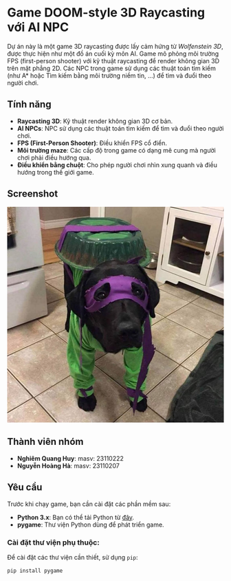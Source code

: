 # Game DOOM-style 3D Raycasting với AI NPC

Dự án này là một game 3D raycasting được lấy cảm hứng từ *Wolfenstein 3D*, được thực hiện như một đồ án cuối kỳ môn AI. Game mô phỏng môi trường FPS (first-person shooter) với kỹ thuật raycasting để render không gian 3D trên mặt phẳng 2D. Các NPC trong game sử dụng các thuật toán tìm kiếm (như A* hoặc Tìm kiếm bằng môi trường niềm tin, ...) để tìm và đuổi theo người chơi.

## Tính năng
- **Raycasting 3D**: Kỹ thuật render không gian 3D cơ bản.
- **AI NPCs**: NPC sử dụng các thuật toán tìm kiếm để tìm và đuổi theo người chơi.
- **FPS (First-Person Shooter)**: Điều khiển FPS cổ điển.
- **Môi trường maze**: Các cấp độ trong game có dạng mê cung mà người chơi phải điều hướng qua.
- **Điều khiển bằng chuột**: Cho phép người chơi nhìn xung quanh và điều hướng trong thế giới game.

## Screenshot
![Game Screenshot](sreenshots.png)

## Thành viên nhóm
- **Nghiêm Quang Huy**: masv: 23110222
- **Nguyễn Hoàng Hà**: masv: 23110207

## Yêu cầu
Trước khi chạy game, bạn cần cài đặt các phần mềm sau:

- **Python 3.x**: Bạn có thể tải Python từ [đây](https://www.python.org/downloads/).
- **pygame**: Thư viện Python dùng để phát triển game.

### Cài đặt thư viện phụ thuộc:
Để cài đặt các thư viện cần thiết, sử dụng `pip`:
```bash
pip install pygame
